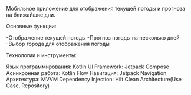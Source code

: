 Мобильное приложение для отображения текущей погоды и прогноза на ближайшие дни.

Основные функции:

-Отображение текущей погоды
-Прогноз погоды на несколько дней
-Выбор города для отображения погоды



Технологии и инструменты:

Язык программирования: Kotlin
UI Framework: Jetpack Compose
Асинхронная работа: Kotlin Flow
Навигация: Jetpack Navigation
Архитектура: MVVM
Dependency Injection: Hilt
Clean Architecture(Use Case, Repository)
